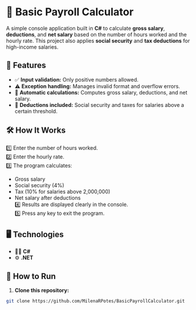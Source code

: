 # 🧾 Basic Payroll Calculator

A simple console application built in **C#** to calculate **gross salary**, **deductions**, and **net salary** based on the number of hours worked and the hourly rate. This project also applies **social security** and **tax deductions** for high-income salaries.

## 🌟 Features
- ✅ **Input validation:** Only positive numbers allowed.
- ⚠️ **Exception handling:** Manages invalid format and overflow errors.
- 🧮 **Automatic calculations:** Computes gross salary, deductions, and net salary.
- 💸 **Deductions included:** Social security and taxes for salaries above a certain threshold.

## 🛠 How It Works
1️⃣ Enter the number of hours worked.  
2️⃣ Enter the hourly rate.  
3️⃣ The program calculates:
   - Gross salary  
   - Social security (4%)  
   - Tax (10% for salaries above 2,000,000)  
   - Net salary after deductions  
4️⃣ Results are displayed clearly in the console.  
5️⃣ Press any key to exit the program.

## 🖥️ Technologies
- 🧑‍💻 **C#**
- ⚙️ **.NET**

## 🚀 How to Run
1. **Clone this repository:**  
```bash
git clone https://github.com/MilenaRPotes/BasicPayrollCalculator.git
